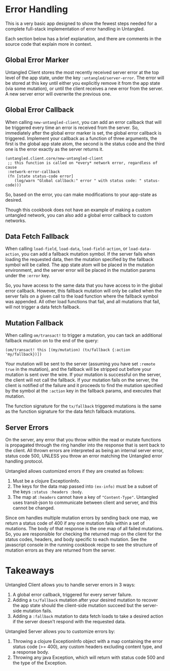 # Error Handling

This is a very basic app designed to show the fewest steps needed for a
complete full-stack implementation of error handling in Untangled.

Each section below has a brief explanation, and there are comments in
the source code that explain more in context.

## Global Error Marker

Untangled Client stores the most recently received server error at the
top level of the app state, under the key `:untangled/server-error`.
The error will be stored at this key until either you explicitly remove
it from the app state (via some mutation), or until the client receives
a new error from the server. A new server error will overwrite the
previous one.

## Global Error Callback

When calling `new-untangled-client`, you can add an error callback that
will be triggered every time an error is received from the server. So,
immediately after the global error marker is set, the global error
callback is triggered. Implement your callback as a function of three
arguments, the first is the global app state atom, the second is the
status code and the third one is the error exactly as the server returns
it.

```
(untangled.client.core/new-untangled-client
 ;; this function is called on *every* network error, regardless of cause
 :network-error-callback
 (fn [state status-code error]
    (log/warn "Global callback:" error " with status code: " status-code)))
```

So, based on the error, you can make modifications to your app-state
as desired.

Though this cookbook does not have an example of making a custom
untangled network, you can also add a global error callback to custom
networks.

## Data Fetch Fallback

When calling `load-field`, `load-data`, `load-field-action`, or
`load-data-action`, you can add a fallback mutation symbol. If the
server fails when loading the requested data, then the mutation
specified by the fallback symbol will be called. The app state atom will
be placed in the mutation environment, and the server error will be
placed in the mutation params under the `:error` key.

So, you have access to the same data that you have access to in the
global error callback. However, this fallback mutation will only be
called when the server fails on a given call to the load function where
the fallback symbol was appended. All other load functions that fail,
and all mutations that fail, will not trigger a data fetch fallback.

## Mutation Fallback

When calling `om/transact!` to trigger a mutation, you can tack an
 additional fallback mutation on to the end of the query:
 ```
 (om/transact! this [(my/mutation) (tx/fallback {:action 'my/fallback})])
 ```
 Your mutation will be sent to the server (assuming you have set
 `:remote true` in the mutation), and the fallback will be stripped out
 before your mutation is sent over the wire. If your mutation is
 successful on the server, the client will not call the fallback. If
 your mutation fails on the server, the client is notified of the
 failure and it proceeds to find the mutation specified by the symbol
 at the `:action` key in the fallback params, and executes that mutation.

 The function signature for the `tx/fallback` triggered mutations is the
  same as the function signature for the data fetch fallback mutations.

## Server Errors

On the server, any error that you throw within the read or mutate
functions is propagated through the ring handler into the response
that is sent back to the client. All thrown errors are interpreted as
being an internal server error, status code 500, UNLESS you throw an error
matching the Untangled error handling protocol.

Untangled allows customized errors if they are created as follows:

1. Must be a clojure ExceptionInfo.
2. The keys for the data map passed into `(ex-info)` must be a subset of the keys
`:status :headers :body`.
3. The map at `:headers` cannot have a key of `"Content-Type"`. Untangled uses
transit-json to communicate between client and server, and this cannot be changed.

Since om handles multiple mutation errors by sending back one map,
we return a status code of 400 if any one mutation fails within a
set of mutations. The body of that response is the one map of all failed
mutations. So, you are responsible for checking the returned map
on the client for the status codes, headers, and body specific to each mutation.
See the javascript console in the running cookbook recipe to see the structure
of mutation errors as they are returned from the server.

# Takeaways

Untangled Client allows you to handle server errors in 3 ways:

1. A global error callback, triggered for every server failure.
2. Adding a `tx/fallback` mutation after your desired mutation to
recover the app state should the client-side mutation succeed but the
server-side mutation fails.
3. Adding a `:fallback` mutation to data fetch loads to take a desired
action if the server doesn't respond with the requested data.

Untangled Server allows you to customize errors by:

1. Throwing a clojure ExceptionInfo object with a map containing the
error status code (>= 400), any custom headers excluding content type,
and a response body.
2. Throwing any java Exception, which will return with status code 500
and the type of the Exception.
